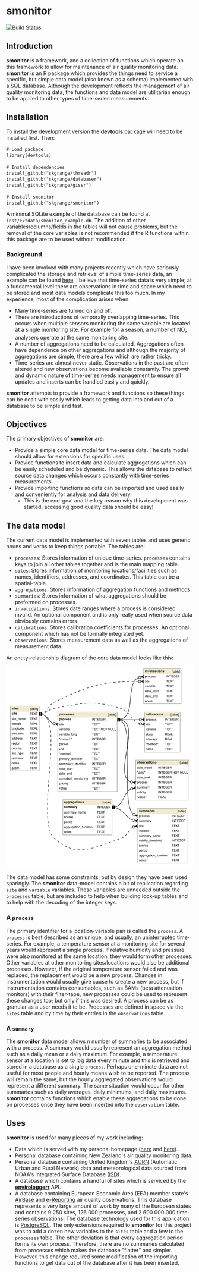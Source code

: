 # **smonitor**

[![Build Status](https://travis-ci.org/skgrange/smonitor.svg?branch=master)](https://travis-ci.org/skgrange/smonitor)

## Introduction

**smonitor** is a framework, and a collection of functions which operate on this framework to allow for maintenance of air quality monitoring data. **smonitor** is an R package which provides the things need to service a specific, but simple data model (also known as a schema) implemented with a SQL database. Although the development reflects the management of air quality monitoring data, the functions and data model are utilitarian enough to be applied to other types of time-series measurements. 

## Installation

To install the development version the [**devtools**](https://github.com/hadley/devtools) package will need to be installed first. Then:

```
# Load package
library(devtools)

# Install dependencies
install_github("skgrange/threadr")
install_github("skgrange/databaser")
install_github("skgrange/gissr")

# Install smonitor
install_github("skgrange/smonitor")
```

A minimal SQLite example of the database can be found at `inst/extdata/smonitor_example.db`. The addition of other variables/columns/fields in the tables will not cause problems, but the removal of the core variables is not recommended if the R functions within this package are to be used without modification. 

### Background

I have been involved with many projects recently which have seriously complicated the storage and retrieval of simple time-series data, an example can be found [here](https://wiki.52north.org/SensorWeb/SensorObservationServiceDatabaseModel#Core_database_model). I believe that time-series data is very simple; at a fundamental level there are observations in time and space which need to be stored and most data models complicate this too much. In my experience, most of the complication arises when:

  - Many time-series are turned on and off. 
  - There are introductions of temporally overlapping time-series. This occurs when multiple sensors monitoring the same variable are located at a single monitoring site. For example for a season, a number of NO<sub>x</sub> analysers operate at the same monitoring site. 
  - A number of aggregations need to be calculated. Aggregations often have dependence on other aggregations and although the majority of aggregations are simple, there are a few which are rather tricky. 
  - Time-series are almost never static. Observations in the past are often altered and new observations become available constantly. The growth and dynamic nature of time-series needs management to ensure all updates and inserts can be handled easily and quickly. 
  
**smonitor** attempts to provide a framework and functions so these things can be dealt with easily which leads to getting data into and out of a database to be simple and fast. 

## Objectives

The primary objectives of **smonitor** are: 

  - Provide a simple core data model for time-series data. The data model should allow for extensions for specific uses. 
  - Provide functions to insert data and calculate aggregations which can be easily scheduled and be dynamic. This allows the database to reflect source data changes which occurs constantly with time-series measurements. 
  - Provide importing functions so data can be imported and used easily and conveniently for analysis and data delivery. 
    - This is the end-goal and the key reason why this development was started, accessing good quality data should be easy! 

## The data model

The current data model is implemented with seven tables and uses generic nouns and verbs to keep things portable. The tables are:

  - `processes`: Stores information of unique time-series. `processes` contains keys to join all other tables together and is the main mapping table. 
  - `sites`: Stores information of monitoring locations/facilities such as names, identifiers, addresses, and coordinates. This table can be a spatial-table. 
  - `aggregations`: Stores information of aggregation functions and methods.
  - `summaries`: Stores information of what aggregations should be preformed on processes. 
  - `invalidations`: Stores date ranges where a process is considered invalid. An optional component and is only really used when source data obviously contains errors. 
  - `calibrations`: Stores calibration coefficients for processes. An optional component which has not be formally integrated yet. 
  - `observations`: Stores measurement data as well as the aggregations of measurement data.

An entity-relationship diagram of the core data model looks like this:

![**smonitor**'s core data model](inst/extdata/smonitor_entity_relationship_diagram.png)

The data model has some constraints, but by design they have been used sparingly. The **smonitor** data-model contains a bit of replication regarding `site` and `variable` variables. These variables are unneeded outside the `processes` table, but are included to help when building look-up tables and to help with the decoding of the integer keys.

### A `process`

The primary identifier for a location-variable pair is called the `process`. A `process` is best described as an unique, and usually, an uninterrupted time-series. For example, a temperature sensor at a monitoring site for several years would represent a single process. If relative humidity and pressure were also monitored at the same location, they would form other processes. Other variables at other monitoring sites/locations would also be additional processes. However, if the original temperature sensor failed and was replaced, the replacement would be a new process. Changes in instrumentation would usually give cause to create a new process, but if instrumentation contains consumables, such as BAMs (beta attenuation monitors) with their filter-tape, new processes could be used to represent these changes too; but only if this was desired. A process can be as granular as a user needs it to be. Processes are defined in space via the `sites` table and by time by their entries in the `observations` table. 

### A `summary`

The **smonitor** data model allows *n* number of summaries to be associated with a process. A summary would usually represent an aggregation method such as a daily mean or a daily maximum. For example, a temperature sensor at a location is set to log data every minute and this is retrieved and stored in a database as a single `process`. Perhaps one-minute data are not useful for most people and hourly means wish to be reported. The process will remain the same, but the hourly aggregated observations would represent a different summary. The same situation would occur for other summaries such as daily averages, daily minimums, and daily maximums. **smonitor** contains functions which enable these aggregations to be done on processes once they have been inserted into the `observation` table. 

## Uses

**smonitor** is used for many pieces of my work including: 

  - Data which is served with my personal homepage ([here](http://skgrange.github.io/temperature_plots.html) and [here](http://skgrange.github.io/air_quality_plots.html)). 
  - Personal database containing New Zealand's air quality monitoring data. 
  - Personal database containing United Kingdom's [AURN](https://uk-air.defra.gov.uk/) (Automatic Urban and Rural Network) data and meteorological data sourced from NOAA's integrated Surface Database ([ISD](https://www.ncdc.noaa.gov/isd)). 
  - A database which contains a handful of sites which is serviced by the [**envirologgerr**](https://github.com/skgrange/envirologgerr) API.
  - A database containing European Economic Area (EEA) member state's [AirBase](http://www.eea.europa.eu/data-and-maps/data/airbase-the-european-air-quality-database-8) and [e-Reporting](http://cdr.eionet.europa.eu/) air quality observations. This database represents a very large amount of work by many of the European states and contains 9 250 sites, 126 000 processes, and 2 600 000 000 time-series observations! The database technology used for this application is [PostgreSQL](https://www.postgresql.org/). The only extensions required to **smonitor** for this project was to add a dozen new variables to the `sites` table and a few to the `processes` table. The other deviation is that every aggregation period forms its own process. Therefore, there are no summaries calculated from processes which makes the database "flatter" and simpler. However, this change required some modification of the importing functions to get data out of the database after it has been inserted. 
